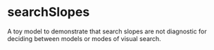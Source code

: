 # searchSlopes
A toy model to demonstrate that search slopes are not diagnostic for deciding between models or modes of visual search.
